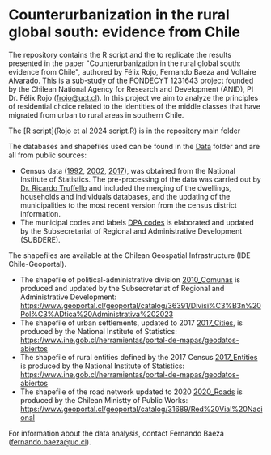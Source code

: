 # Counterurbanization in the rural global south: evidence from Chile

The repository contains the R script  and the  to replicate the results presented in the paper "Counterurbanization in the rural global south: evidence from Chile", authored by Félix Rojo, Fernando Baeza and Voltaire Alvarado. This is a sub-study of the FONDECYT 1231643 project founded by the Chilean National Agency for Research and Development (ANID), PI Dr. Félix Rojo (frojo@uct.cl). In this project we aim to analyze the principles of residential choice related to the identities of the middle classes that have migrated from urban to rural areas in southern Chile. 

The [R script](Rojo et al 2024 script.R) is in the repository main folder 

The databases and shapefiles used can be found in the [Data](Data) folder and are all from public sources:
- Census data ([1992](Data/Censo1992_Persona_Full.Rds), [2002](Data/Censo2002_Persona_Full.Rds), [2017](Data/Censo2017_Persona_Full.Rds)), was obtained from the National Institute of Statistics. The pre-processing of the data was carried out by [Dr. Ricardo Truffello](https://estudiosurbanos.uc.cl/academicos/ricardo-truffello-robledo/) and included the merging of the dwellings, households and individuals databases, and the updating of the municipalities to the most recent version from the census district information. 
- The municipal codes and labels [DPA codes](Data/DPA_code.xls) is elaborated and updated by the Subsecretariat of Regional and Administrative Development (SUBDERE).

The shapefiles are available at the Chilean Geospatial Infrastructure (IDE Chile-Geoportal).
- The shapefile of political-administrative division [2010_Comunas](Data/2010_Comunas) is produced and updated by the Subsecretariat of Regional and Administrative Development: https://www.geoportal.cl/geoportal/catalog/36391/Divisi%C3%B3n%20Pol%C3%ADtica%20Administrativa%202023
- The shapefile of urban settlements, updated to 2017 [2017_Cities](Data/2017_Cities), is produced by the National Institute of Statistics: https://www.ine.gob.cl/herramientas/portal-de-mapas/geodatos-abiertos
- The shapefile of rural entities defined by the 2017 Census [2017_Entities](Data/2017_Entities) is produced by the National Institute of Statistics: https://www.ine.gob.cl/herramientas/portal-de-mapas/geodatos-abiertos
- The shapefile of the road network updated to 2020 [2020_Roads](Data/2020_Roads) is produced by the Chilean Ministty of Public Works:  https://www.geoportal.cl/geoportal/catalog/31689/Red%20Vial%20Nacional

For information about the data analysis, contact Fernando Baeza (fernando.baeza@uc.cl).

